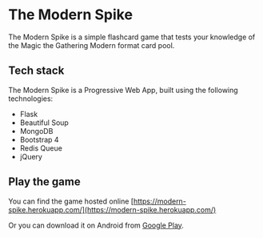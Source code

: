 
# The Modern Spike

The Modern Spike is a simple flashcard game that tests your knowledge of the Magic the Gathering Modern format card pool.

## Tech stack
The Modern Spike is a Progressive Web App, built using the following technologies:

- Flask
- Beautiful Soup
- MongoDB
- Bootstrap 4
- Redis Queue 
- jQuery


## Play the game
You can find the game hosted online [https://modern-spike.herokuapp.com/](https://modern-spike.herokuapp.com/)

Or you can download it on Android from 
[Google Play](https://play.google.com/store/apps/details?id=com.modern.spike.android.app).


